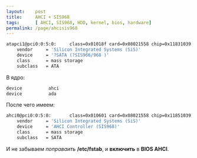 ```yaml
---
layout:    post
title:     AHCI + SIS968
tags:      [ AHCI, SIS968, HDD, kernel, bios, hardware]
permalink: /page/ahcisis968
---
```


```bash
atapci1@pci0:0:5:0:     class=0x01018f card=0x08021558 chip=0x11831039 rev=0x03 hdr=0x00
    vendor     = 'Silicon Integrated Systems (SiS)'
    device     = '?SATA (?SIS966/968 )'
    class      = mass storage
    subclass   = ATA
```

В ядро:

```bash
device          ahci
device          ada
```

После чего имеем:

```bash
ahci0@pci0:0:5:0:       class=0x010601 card=0x08021558 chip=0x11851039 rev=0x03 hdr=0x00
    vendor     = 'Silicon Integrated Systems (SiS)'
    device     = 'AHCI Controller (SIS968)'
    class      = mass storage
    subclass   = SATA
```

И не забываем *поправаить* **/etc/fstab**, и **включить** в **BIOS AHCI**. 

